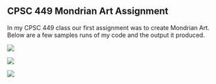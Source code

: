 ## CPSC 449 Mondrian Art Assignment

In my CPSC 449 class our first assignment was to create Mondrian Art. Below are a few samples runs of my code and the output it produced.

![](https://lisahynes.github.io/Portfolio/Mondrian01.jpg)

![](https://lisahynes.github.io/Portfolio/Mondrian02.jpg)

![](https://lisahynes.github.io/Portfolio/Mondrian03.jpg)

